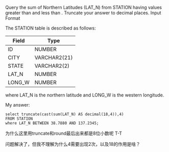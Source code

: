 Query the sum of Northern Latitudes (LAT_N) from STATION having values greater than  and less than . Truncate your answer to  decimal places.
Input Format

The STATION table is described as follows:

|  Field | Type |
|---|---|
| ID  | NUMBER |
| CITY | VARCHAR2(21)   |
| STATE  | VARCHAR2(2)  |
| LAT_N |  NUMBER |
| LONG_W | NUMBER |


where LAT_N is the northern latitude and LONG_W is the western longitude.

My answer:
```
select truncate(cast(sum(LAT_N) AS decimal(18,4)),4)
FROM STATION
where LAT_N BETWEEN 38.7880 AND 137.2345;
```
为什么这里用truncate和round最后出来都是8位小数呢 T-T

问题解决了，但我不理解为什么4需要出现2次，以及18的作用是啥？
